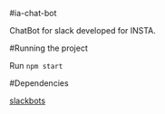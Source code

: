#ia-chat-bot

ChatBot for slack developed for INSTA.

#Running the project

Run `npm start`

#Dependencies

[slackbots](https://www.npmjs.com/package/slackbots)